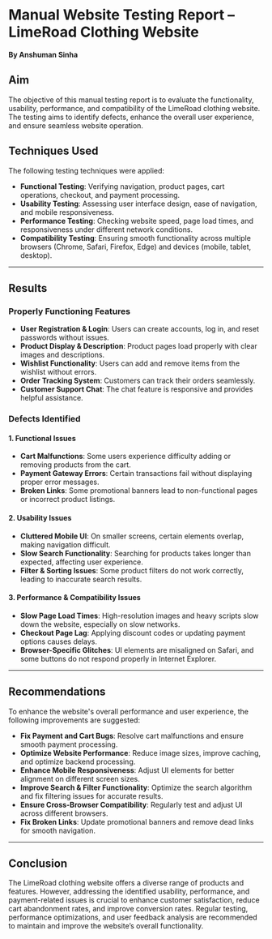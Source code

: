 # **Manual Website Testing Report – LimeRoad Clothing Website**
**By Anshuman Sinha**

## **Aim**

The objective of this manual testing report is to evaluate the functionality, usability, performance, and compatibility of the LimeRoad clothing website. The testing aims to identify defects, enhance the overall user experience, and ensure seamless website operation.

## **Techniques Used**

The following testing techniques were applied:

- **Functional Testing**: Verifying navigation, product pages, cart operations, checkout, and payment processing.
- **Usability Testing**: Assessing user interface design, ease of navigation, and mobile responsiveness.
- **Performance Testing**: Checking website speed, page load times, and responsiveness under different network conditions.
- **Compatibility Testing**: Ensuring smooth functionality across multiple browsers (Chrome, Safari, Firefox, Edge) and devices (mobile, tablet, desktop).

---

## **Results**

### **Properly Functioning Features**

- **User Registration & Login**: Users can create accounts, log in, and reset passwords without issues.
- **Product Display & Description**: Product pages load properly with clear images and descriptions.
- **Wishlist Functionality**: Users can add and remove items from the wishlist without errors.
- **Order Tracking System**: Customers can track their orders seamlessly.
- **Customer Support Chat**: The chat feature is responsive and provides helpful assistance.

### **Defects Identified**

#### **1. Functional Issues**

- **Cart Malfunctions**: Some users experience difficulty adding or removing products from the cart.
- **Payment Gateway Errors**: Certain transactions fail without displaying proper error messages.
- **Broken Links**: Some promotional banners lead to non-functional pages or incorrect product listings.

#### **2. Usability Issues**

- **Cluttered Mobile UI**: On smaller screens, certain elements overlap, making navigation difficult.
- **Slow Search Functionality**: Searching for products takes longer than expected, affecting user experience.
- **Filter & Sorting Issues**: Some product filters do not work correctly, leading to inaccurate search results.

#### **3. Performance & Compatibility Issues**

- **Slow Page Load Times**: High-resolution images and heavy scripts slow down the website, especially on slow networks.
- **Checkout Page Lag**: Applying discount codes or updating payment options causes delays.
- **Browser-Specific Glitches**: UI elements are misaligned on Safari, and some buttons do not respond properly in Internet Explorer.

---

## **Recommendations**

To enhance the website's overall performance and user experience, the following improvements are suggested:

- **Fix Payment and Cart Bugs**: Resolve cart malfunctions and ensure smooth payment processing.
- **Optimize Website Performance**: Reduce image sizes, improve caching, and optimize backend processing.
- **Enhance Mobile Responsiveness**: Adjust UI elements for better alignment on different screen sizes.
- **Improve Search & Filter Functionality**: Optimize the search algorithm and fix filtering issues for accurate results.
- **Ensure Cross-Browser Compatibility**: Regularly test and adjust UI across different browsers.
- **Fix Broken Links**: Update promotional banners and remove dead links for smooth navigation.

---

## **Conclusion**

The LimeRoad clothing website offers a diverse range of products and features. However, addressing the identified usability, performance, and payment-related issues is crucial to enhance customer satisfaction, reduce cart abandonment rates, and improve conversion rates. Regular testing, performance optimizations, and user feedback analysis are recommended to maintain and improve the website’s overall functionality. 
